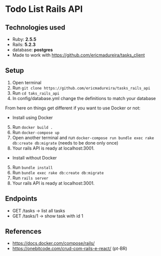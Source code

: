 # Todo List Rails API

## Technologies used
* Ruby: **2.5.5**
* Rails: **5.2.3**
* database: **postgres**
* Made to work with https://github.com/ericmadureira/tasks_client

## Setup
1. Open terminal
2. Run `git clone https://github.com/ericmadureira/tasks_rails_api`
3. Run `cd taks_rails_api`
4. In config/database.yml change the definitions to match your database

From here on things get different if you want to use Docker or not:

* Install using Docker
5. Run `docker build .`
6. Run `docker-compose up`
7. Open another terminal and run `docker-compose run bundle exec rake db:create db:migrate` (needs to be done only once)
8. Your rails API is ready at localhost:3001.

* Install without Docker
5. Run `bundle install`
6. Run `bundle exec rake db:create db:migrate`
7. Run `rails server`
8. Your rails API is ready at localhost:3001.

## Endpoints
* GET /tasks -> list all tasks
* GET /tasks/1 -> show task with id 1

## References
* https://docs.docker.com/compose/rails/
* https://onebitcode.com/crud-com-rails-e-react/ (pt-BR)